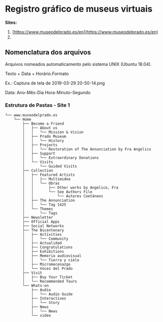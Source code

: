 # Registro gráfico de museus virtuais

**Sites:**

1. [https://www.museodelprado.es/en](https://www.museodelprado.es/en)
2.

## Nomenclatura dos arquivos

Arquivos nomeados automaticamento pelo sistema UNIX (Ubuntu 18.04).

Texto + Data + Horário.Formato

Ex.: Captura de tela de 2019-03-29 20-50-14.png

Data: Ano-Mês-Dia Hora-Minuto-Segundo

### Estrutura de Pastas - Site 1

```
└── www.museodelprado.es
    └── Home
        ├── Become a Friend
        │   ├── About us
        │   │   └── Mission & Vision
        │   ├── Prado Museum
        │   │   └── History
        │   ├── Projects
        │   │   └── Restoration of The Annunciation by Fra Angelico
        │   ├── Support
        │   │   └── Extraordinary Donations
        │   └── Visits
        │       └── Guided Visits
        ├── Collection
        │   ├── Featured Artists
        │   │   ├── Multimidea
        │   │   └── Obras
        │   │       ├── Other works by Angelico, Fra
        │   │       └── See Authors File
        │   │           └── Autores Coetáneos
        │   ├── The Annunciation
        │   │   └── Tag 1425
        │   └── Themes
        │       └── Tags
        ├── Newsletter
        ├── Official Apps
        ├── Social Networks
        ├── The Bicentenary
        │   ├── Activities
        │   │   └── Community
        │   ├── Actualidad
        │   ├── Congratulations
        │   ├── Exhibitions
        │   ├── Memoria audiovisual
        │   │   └── Tierra y cielo
        │   ├── Micromecenazgo
        │   └── Voces del Prado
        ├── Visit
        │   ├── Buy Your Ticket
        │   └── Recommended Tours
        └── Whats-on
            ├── Audio
            │   └── Audio Guide
            ├── Interactives
            │   └── Story
            ├── News
            │   └── News
            └── video
```
